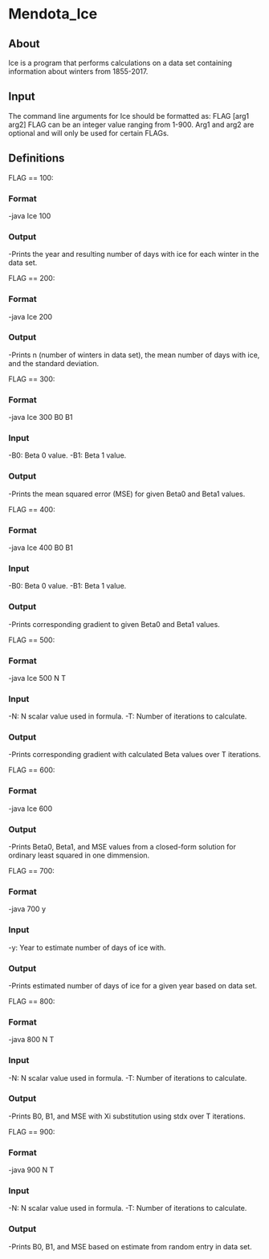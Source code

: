 # Mendota_Ice

## About
Ice is a program that performs calculations on a data set containing information about winters from 1855-2017.

## Input
The command line arguments for Ice should be formatted as: FLAG [arg1 arg2]
FLAG can be an integer value ranging from 1-900. Arg1 and arg2 are optional and will only be used for certain FLAGs.

## Definitions
FLAG == 100:
### Format
  -java Ice 100
### Output
  -Prints the year and resulting number of days with ice for each winter in the data set.
  
FLAG == 200:
  ### Format
  -java Ice 200
  ### Output
  -Prints n (number of winters in data set), the mean number of days with ice, and the standard deviation.
  
FLAG == 300:
  ### Format
  -java Ice 300 B0 B1
  ### Input
  -B0: Beta 0 value.
  -B1: Beta 1 value.
  ### Output
  -Prints the mean squared error (MSE) for given Beta0 and Beta1 values.
  
FLAG == 400:
  ### Format
  -java Ice 400 B0 B1
  ### Input
  -B0: Beta 0 value.
  -B1: Beta 1 value.
  ### Output
  -Prints corresponding gradient to given Beta0 and Beta1 values.
  
FLAG == 500:
  ### Format
  -java Ice 500 N T
  ### Input
  -N: N scalar value used in formula.
  -T: Number of iterations to calculate.
  ### Output
  -Prints corresponding gradient with calculated Beta values over T iterations.
  
FLAG == 600:
  ### Format
  -java Ice 600
  ### Output
  -Prints Beta0, Beta1, and MSE values from a closed-form solution for ordinary least squared in one dimmension.
  
FLAG == 700:
  ### Format
  -java 700 y
  ### Input
  -y: Year to estimate number of days of ice with.
  ### Output
  -Prints estimated number of days of ice for a given year based on data set.
  
FLAG == 800:
  ### Format
  -java 800 N T
  ### Input
  -N: N scalar value used in formula.
  -T: Number of iterations to calculate.
  ### Output
  -Prints B0, B1, and MSE with Xi substitution using stdx over T iterations.
  
FLAG == 900:
  ### Format
  -java 900 N T
  ### Input
  -N: N scalar value used in formula.
  -T: Number of iterations to calculate.
  ### Output
  -Prints B0, B1, and MSE based on estimate from random entry in data set.
